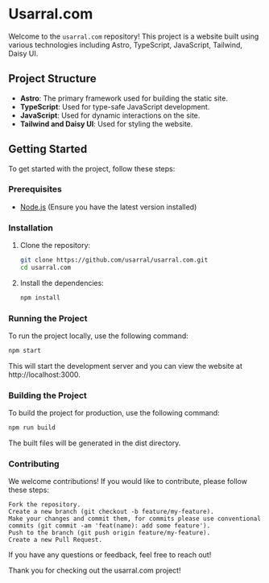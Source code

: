 # Usarral.com

Welcome to the `usarral.com` repository! This project is a website built using various technologies including Astro, TypeScript, JavaScript, Tailwind, Daisy UI.

## Project Structure

- **Astro**: The primary framework used for building the static site.
- **TypeScript**: Used for type-safe JavaScript development.
- **JavaScript**: Used for dynamic interactions on the site.
- **Tailwind and Daisy UI**: Used for styling the website.

## Getting Started

To get started with the project, follow these steps:

### Prerequisites

- [Node.js](https://nodejs.org/) (Ensure you have the latest version installed)
### Installation

1. Clone the repository:
    ```bash
    git clone https://github.com/usarral/usarral.com.git
    cd usarral.com
    ```

2. Install the dependencies:
    ```bash
    npm install
    ```

### Running the Project

To run the project locally, use the following command:
```bash
npm start
```
This will start the development server and you can view the website at http://localhost:3000.
### Building the Project

To build the project for production, use the following command:
```bash
npm run build
```
The built files will be generated in the dist directory.
### Contributing

We welcome contributions! If you would like to contribute, please follow these steps:

    Fork the repository.
    Create a new branch (git checkout -b feature/my-feature).
    Make your changes and commit them, for commits please use conventional commits (git commit -am 'feat(name): add some feature').
    Push to the branch (git push origin feature/my-feature).
    Create a new Pull Request.

If you have any questions or feedback, feel free to reach out!

Thank you for checking out the usarral.com project!
